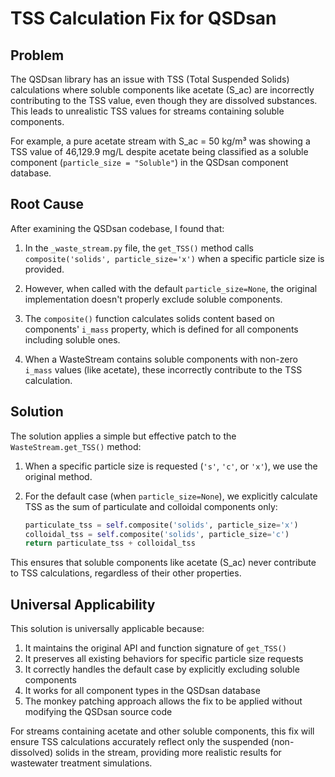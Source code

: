 # TSS Calculation Fix for QSDsan

## Problem

The QSDsan library has an issue with TSS (Total Suspended Solids) calculations where soluble components like acetate (S_ac) are incorrectly contributing to the TSS value, even though they are dissolved substances. This leads to unrealistic TSS values for streams containing soluble components.

For example, a pure acetate stream with S_ac = 50 kg/m³ was showing a TSS value of 46,129.9 mg/L despite acetate being classified as a soluble component (`particle_size = "Soluble"`) in the QSDsan component database.

## Root Cause

After examining the QSDsan codebase, I found that:

1. In the `_waste_stream.py` file, the `get_TSS()` method calls `composite('solids', particle_size='x')` when a specific particle size is provided.

2. However, when called with the default `particle_size=None`, the original implementation doesn't properly exclude soluble components.

3. The `composite()` function calculates solids content based on components' `i_mass` property, which is defined for all components including soluble ones.

4. When a WasteStream contains soluble components with non-zero `i_mass` values (like acetate), these incorrectly contribute to the TSS calculation.

## Solution

The solution applies a simple but effective patch to the `WasteStream.get_TSS()` method:

1. When a specific particle size is requested (`'s'`, `'c'`, or `'x'`), we use the original method.

2. For the default case (when `particle_size=None`), we explicitly calculate TSS as the sum of particulate and colloidal components only:
   ```python
   particulate_tss = self.composite('solids', particle_size='x')
   colloidal_tss = self.composite('solids', particle_size='c')
   return particulate_tss + colloidal_tss
   ```

This ensures that soluble components like acetate (S_ac) never contribute to TSS calculations, regardless of their other properties.

## Universal Applicability

This solution is universally applicable because:

1. It maintains the original API and function signature of `get_TSS()`
2. It preserves all existing behaviors for specific particle size requests
3. It correctly handles the default case by explicitly excluding soluble components
4. It works for all component types in the QSDsan database
5. The monkey patching approach allows the fix to be applied without modifying the QSDsan source code

For streams containing acetate and other soluble components, this fix will ensure TSS calculations accurately reflect only the suspended (non-dissolved) solids in the stream, providing more realistic results for wastewater treatment simulations.